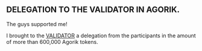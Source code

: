## DELEGATION TO THE VALIDATOR IN AGORIK.
The guys supported me! 

I brought to the [VALIDATOR](https://agoric.explorers.guru/validator/agoricvaloper1cjs0sgxz709mvfyzje7tzsflyhcvrpxv04m2dl) a delegation from the participants in the amount of more than 600,000 Agorik tokens.
